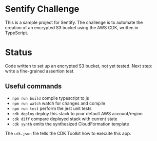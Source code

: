 # Sentify Challenge

This is a sample project for Sentify. The challenge is to automate the creation of an encrypted S3 bucket using the AWS CDK, written in TypeScript.

# Status

Code written to set up an encrypted S3 bucket, not yet tested. Next step: write a fine-grained assertion test.

## Useful commands

* `npm run build`   compile typescript to js
* `npm run watch`   watch for changes and compile
* `npm run test`    perform the jest unit tests
* `cdk deploy`      deploy this stack to your default AWS account/region
* `cdk diff`        compare deployed stack with current state
* `cdk synth`       emits the synthesized CloudFormation template

The `cdk.json` file tells the CDK Toolkit how to execute this app.
